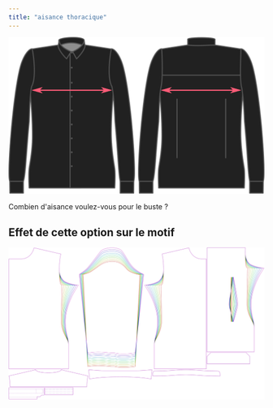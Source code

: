 ```yaml
---
title: "aisance thoracique"
---
```


![Aisance de poitrine](chestease.svg)

Combien d'aisance voulez-vous pour le buste ?

## Effet de cette option sur le motif

![Cette image montre l'effet de cette option en superposant plusieurs variantes qui ont une valeur différente pour cette option](simon_chestease_sample.svg "Effet de cette option sur le modèle")
